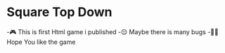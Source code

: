 # Square Top Down
-🎮 This is first Html game i published
-😔 Maybe there is many bugs
-👍🏻 Hope You like the game

